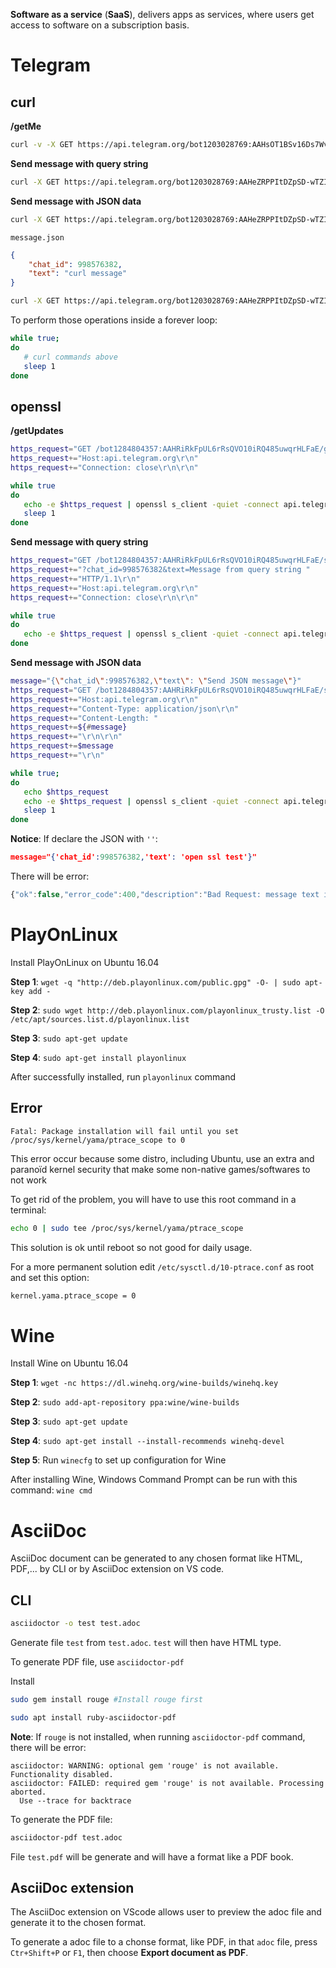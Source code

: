 **Software as a service** (**SaaS**), delivers apps as services, where users get access to software on a subscription basis.
# Telegram
## curl

**/getMe**

```sh
curl -v -X GET https://api.telegram.org/bot1203028769:AAHsOT1BSv16Ds7WvZBGWy_-5oITZFlFcfA/getMe
```

**Send message with query string**

```sh
curl -X GET https://api.telegram.org/bot1203028769:AAHeZRPPItDZpSD-wTZIHZxEfBitWIA3YSw/sendMessage -d chat_id=998576382 -d text="Hello World"
```

**Send message with JSON data**

```sh
curl -X GET https://api.telegram.org/bot1203028769:AAHeZRPPItDZpSD-wTZIHZxEfBitWIA3YSw/sendMessage -d "{\"chat_id\": 998576382, \"text\": \"curl message\"}" --header "Content-Type:application/json"
```

``message.json`` 

```json
{
    "chat_id": 998576382,
    "text": "curl message"
}
```

```sh
curl -X GET https://api.telegram.org/bot1203028769:AAHeZRPPItDZpSD-wTZIHZxEfBitWIA3YSw/sendMessage -d @message.json --header "Content-Type:application/json"
```

To perform those operations inside a forever loop:

```sh
while true;
do
   # curl commands above
   sleep 1
done
```

## openssl

**/getUpdates**

```sh
https_request="GET /bot1284804357:AAHRiRkFpUL6rRsQVO10iRQ485uwqrHLFaE/getUpdates HTTP/1.1\r\n"
https_request+="Host:api.telegram.org\r\n"
https_request+="Connection: close\r\n\r\n"

while true
do
   echo -e $https_request | openssl s_client -quiet -connect api.telegram.org:443
   sleep 1
done
```

**Send message with query string**

```sh
https_request="GET /bot1284804357:AAHRiRkFpUL6rRsQVO10iRQ485uwqrHLFaE/sendMessage"
https_request+="?chat_id=998576382&text=Message from query string "
https_request+="HTTP/1.1\r\n"
https_request+="Host:api.telegram.org\r\n"
https_request+="Connection: close\r\n\r\n"

while true
do
   echo -e $https_request | openssl s_client -quiet -connect api.telegram.org:443
done
```
**Send message with JSON data**

```sh
message="{\"chat_id\":998576382,\"text\": \"Send JSON message\"}"
https_request="GET /bot1284804357:AAHRiRkFpUL6rRsQVO10iRQ485uwqrHLFaE/sendMessage HTTP/1.1\r\n"
https_request+="Host:api.telegram.org\r\n"
https_request+="Content-Type: application/json\r\n"
https_request+="Content-Length: "
https_request+=${#message}
https_request+="\r\n\r\n"
https_request+=$message
https_request+="\r\n"

while true;
do
   echo $https_request
   echo -e $https_request | openssl s_client -quiet -connect api.telegram.org:443
   sleep 1
done
```

**Notice**: If declare the JSON with ``''``:

```json
message="{'chat_id':998576382,'text': 'open ssl test'}"
```

There will be error: 

```js
{"ok":false,"error_code":400,"description":"Bad Request: message text is empty"}read:errno=0
```
# PlayOnLinux
Install PlayOnLinux on Ubuntu 16.04

**Step 1**: ``wget -q "http://deb.playonlinux.com/public.gpg" -O- | sudo apt-key add -``

**Step 2**: ``sudo wget http://deb.playonlinux.com/playonlinux_trusty.list -O /etc/apt/sources.list.d/playonlinux.list``

**Step 3**: ``sudo apt-get update``

**Step 4**: ``sudo apt-get install playonlinux``

After successfully installed, run ``playonlinux`` command

## Error

```
Fatal: Package installation will fail until you set /proc/sys/kernel/yama/ptrace_scope to 0
```

This error occur because some distro, including Ubuntu, use an extra and paranoïd kernel security that make some non-native games/softwares to not work

To get rid of the problem, you will have to use this root command in a terminal:

```sh
echo 0 | sudo tee /proc/sys/kernel/yama/ptrace_scope
```

This solution is ok until reboot so not good for daily usage.

For a more permanent solution edit ``/etc/sysctl.d/10-ptrace.conf`` as root and set this option:

```sh
kernel.yama.ptrace_scope = 0
```
# Wine
Install Wine on Ubuntu 16.04

**Step 1**: ``wget -nc https://dl.winehq.org/wine-builds/winehq.key``

**Step 2**: ``sudo add-apt-repository ppa:wine/wine-builds``

**Step 3**: ``sudo apt-get update``

**Step 4**: ``sudo apt-get install --install-recommends winehq-devel``

**Step 5**: Run ``winecfg`` to set up configuration for Wine

After installing Wine, Windows Command Prompt can be run with this command: ``wine cmd`` 

# AsciiDoc
AsciiDoc document can be generated to any chosen format like HTML, PDF,... by CLI or by AsciiDoc extension on VS code.

## CLI

```sh
asciidoctor -o test test.adoc
```

Generate file ``test`` from ``test.adoc``. ``test`` will then have HTML type.

To generate PDF file, use ``asciidoctor-pdf``

Install 

```sh
sudo gem install rouge #Install rouge first
```

```sh
sudo apt install ruby-asciidoctor-pdf
```

**Note**: If ``rouge`` is not installed, when running ``asciidoctor-pdf`` command, there will be error:

```
asciidoctor: WARNING: optional gem 'rouge' is not available. Functionality disabled.
asciidoctor: FAILED: required gem 'rouge' is not available. Processing aborted.
  Use --trace for backtrace
```

To generate the PDF file:

```sh
asciidoctor-pdf test.adoc
```

File ``test.pdf`` will be generate and will have a format like a PDF book.

## AsciiDoc extension

The AsciiDoc extension on VScode allows user to preview the adoc file and generate it to the chosen format.

To generate a adoc file to a chonse format, like PDF, in that ``adoc`` file, press ``Ctr+Shift+P`` or ``F1``, then choose **Export document as PDF**.
